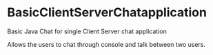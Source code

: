 # BasicClientServerChatapplication
Basic Java Chat for single Client Server chat application

Allows the users to chat through console and talk between two users.
